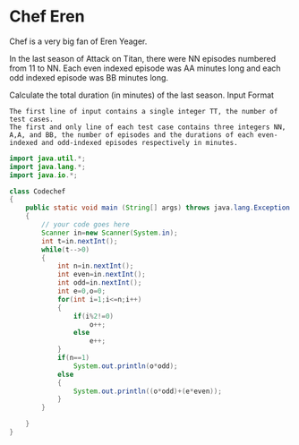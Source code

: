 # Chef Eren

Chef is a very big fan of Eren Yeager.

In the last season of Attack on Titan, there were NN episodes numbered from 11 to NN.
Each even indexed episode was AA minutes long and each odd indexed episode was BB minutes long.

Calculate the total duration (in minutes) of the last season.
Input Format

    The first line of input contains a single integer TT, the number of test cases.
    The first and only line of each test case contains three integers NN, A,A, and BB, the number of episodes and the durations of each even-indexed and odd-indexed episodes respectively in minutes.

```java
import java.util.*;
import java.lang.*;
import java.io.*;

class Codechef
{
	public static void main (String[] args) throws java.lang.Exception
	{
		// your code goes here
		Scanner in=new Scanner(System.in);
		int t=in.nextInt();
		while(t-->0)
		{
		    int n=in.nextInt();
		    int even=in.nextInt();
		    int odd=in.nextInt();
		    int e=0,o=0;
		    for(int i=1;i<=n;i++)
		    {
		        if(i%2!=0)
		            o++;
		        else
		            e++;
		    }
		    if(n==1)
		        System.out.println(o*odd);
		    else
		    {
		        System.out.println((o*odd)+(e*even));
		    }
		}

	}
}
```
